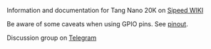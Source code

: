 Information and documentation for Tang Nano 20K on [Sipeed WIKI](https://wiki.sipeed.com/hardware/en/tang/tang-nano-20k/nano-20k.html)

Be aware of some caveats when using GPIO pins. See [pinout](tang_nano_20k_pinlabel.png).

Discussion group on [Telegram](https://t.me/tangnano20k)

<!--

**Here are some ideas to get you started:**

🙋‍♀️ A short introduction - what is your organization all about?
🌈 Contribution guidelines - how can the community get involved?
👩‍💻 Useful resources - where can the community find your docs? Is there anything else the community should know?
🍿 Fun facts - what does your team eat for breakfast?
🧙 Remember, you can do mighty things with the power of [Markdown](https://docs.github.com/github/writing-on-github/getting-started-with-writing-and-formatting-on-github/basic-writing-and-formatting-syntax)
-->
